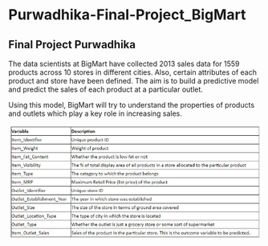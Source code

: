 # Purwadhika-Final-Project_BigMart
Final Project Purwadhika
--------------------------------------
The data scientists at BigMart have collected 2013 sales data for 1559 products across 10 stores in different cities. Also, certain attributes of each product and store have been defined. The aim is to build a predictive model and predict the sales of each product at a particular outlet.

Using this model, BigMart will try to understand the properties of products and outlets which play a key role in increasing sales.

![alt text](https://github.com/aldowista/Purwadhika-Final-Project-BigMart/blob/main/BigMart_Legend.JPG?raw=true)
